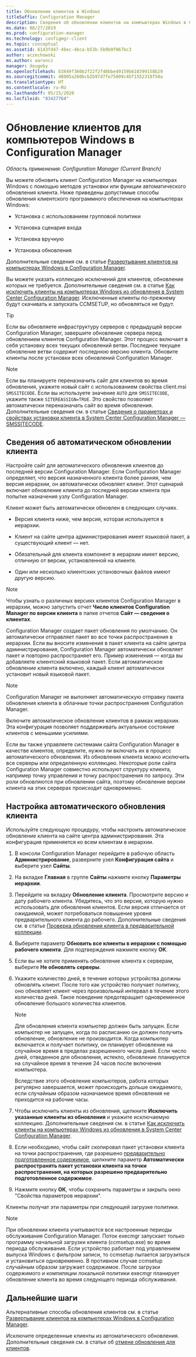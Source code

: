```yaml
---
title: Обновление клиентов в Windows
titleSuffix: Configuration Manager
description: Сведения об обновлении клиентов на компьютерах Windows в Configuration Manager.
ms.date: 08/27/2019
ms.prod: configuration-manager
ms.technology: configmgr-client
ms.topic: conceptual
ms.assetid: 6143fd47-48ec-4bca-b53b-5b9b9f067bc3
author: aczechowski
ms.author: aaroncz
manager: dougeby
ms.openlocfilehash: b3849f360b2f22f2f48bbe49159b610399158b29
ms.sourcegitcommit: 48005a260bcb2b97d7fe75809c4bf1552318f50a
ms.translationtype: HT
ms.contentlocale: ru-RU
ms.lasthandoff: 05/15/2020
ms.locfileid: "83427764"
---
```

# <a name="how-to-upgrade-clients-for-windows-computers-in-configuration-manager"></a>Обновление клиентов для компьютеров Windows в Configuration Manager

*Область применения: Configuration Manager (Current Branch)*

Вы можете обновить клиент Configuration Manager на компьютерах Windows с помощью методов установки или функции автоматического обновления клиента. Ниже приведены допустимые способы обновления клиентского программного обеспечения на компьютерах Windows:  

- Установка с использованием групповой политики  

- Установка сценария входа  

- Установка вручную  

- Установка обновления  

Дополнительные сведения см. в статье [Развертывание клиентов на компьютерах Windows в Configuration Manager](../../deploy/deploy-clients-to-windows-computers.md).

Вы можете указать коллекцию исключений для клиентов, обновление которых не требуется. Дополнительные сведения см. в статье [Как исключить клиенты на компьютерах Windows из обновления в System Center Configuration Manager](exclude-clients-windows.md). Исключенные клиенты по-прежнему будут скачивать и запускать CCMSETUP, но обновляться не будут.

> [!TIP]  
> Если вы обновляете инфраструктуру серверов с предыдущей версии Configuration Manager, завершите обновление сервера перед обновлением клиентов Configuration Manager. Этот процесс включает в себя установку всех текущих обновлений ветви. Последнее текущее обновление ветви содержит последнюю версию клиента. Обновите клиенты после установки всех обновлений Configuration Manager.

> [!NOTE]
> Если вы планируете переназначить сайт для клиентов во время обновления, укажите новый сайт с использованием свойства client.msi `SMSSITECODE`. Если вы используете значение `AUTO` для `SMSSITECODE`, укажите также `SITEREASSIGN=TRUE`. Это свойство позволяет автоматически переназначать сайт во время обновления. Дополнительные сведения см. в статье [Сведения о параметрах и свойствах установки клиента в System Center Configuration Manager —SMSSITECODE](../../deploy/about-client-installation-properties.md#smssitecode).

## <a name="about-automatic-client-upgrade"></a><a name="bkmk_autoupdate"></a> Сведения об автоматическом обновлении клиента

Настройте сайт для автоматического обновления клиентов до последней версии Configuration Manager. Если Configuration Manager определяет, что версия назначенного клиента более ранняя, чем версия иерархии, он автоматически обновляет клиент. Этот сценарий включает обновление клиента до последней версии клиента при попытке назначения узлу Configuration Manager.  

Клиент может быть автоматически обновлен в следующих случаях.  

- Версия клиента ниже, чем версия, которая используется в иерархии.  

- Клиент на сайте центра администрирования имеет языковой пакет, а существующий клиент — нет.  

- Обязательный для клиента компонент в иерархии имеет версию, отличную от версии, установленной на клиенте.  

- Один или несколько клиентских установочных файлов имеют другую версию.  

> [!NOTE]  
> Чтобы узнать о различных версиях клиентов Configuration Manager в иерархии, можно запустить отчет **Число клиентов Configuration Manager по версии клиента** в папке отчетов **Сайт — сведения о клиентах**.  

Configuration Manager создает пакет обновления по умолчанию. Он автоматически отправляет пакет во все точки распространения в иерархии. Если вы вносите изменения в пакет клиента на сайте центра администрирования, Configuration Manager автоматически обновляет пакет и повторно распространяет его. Пример изменения — когда вы добавляете клиентский языковой пакет. Если автоматическое обновление клиента включено, каждый клиент автоматически установит новый языковой пакет.

> [!NOTE]  
> Configuration Manager не выполняет автоматическую отправку пакета обновления клиента в облачные точки распространения Configuration Manager.  

Включите автоматическое обновление клиентов в рамках иерархии. Эта конфигурация позволяет поддерживать актуальное состояние клиентов с меньшими усилиями.  

Если вы также управляете системами сайта Configuration Manager в качестве клиентов, определите, нужно ли включать их в процесс автоматического обновления. Из обновления клиента можно исключить все серверы или определенную коллекцию. Некоторые роли сайта Configuration Manager совместно используют структуру клиента, например точку управления и точку распространения по запросу. Эти роли обновляются при обновлении сайта, поэтому обновление версии клиента на этих серверах происходит одновременно.

## <a name="configure-automatic-client-upgrade"></a><a name="bkmk_configure"></a> Настройка автоматического обновления клиента

Используйте следующую процедуру, чтобы настроить автоматическое обновление клиента на сайте центра администрирования. Эта конфигурация применяется ко всем клиентам в иерархии.  

1. В консоли Configuration Manager перейдите в рабочую область **Администрирование**, разверните узел **Конфигурация сайта** и выберите узел **Сайты**.  

1. На вкладке **Главная** в группе **Сайты** нажмите кнопку **Параметры иерархии**.  

1. Перейдите на вкладку **Обновление клиента**. Просмотрите версию и дату рабочего клиента. Убедитесь, что это версия, которую нужно использовать для обновления клиентов. Если версия отличается от ожидаемой, может потребоваться повышение уровня предварительного клиента до рабочего. Дополнительные сведения см. в статье [Проверка обновления клиента в предварительной коллекции](test-client-upgrades.md).  

1. Выберите параметр **Обновить все клиенты в иерархии с помощью рабочего клиента**. Для подтверждения нажмите кнопку **ОК**.  

1. Если вы не хотите применять обновление клиента к серверам, выберите **Не обновлять серверы**.  

1. Укажите количество дней, в течение которых устройства должны обновлять клиент. После того как устройство получает политику, оно обновляет клиент через произвольный интервал в течение этого количества дней. Такое поведение предотвращает одновременное обновление большого количества клиентов.

    > [!NOTE]
    > Для обновления клиента компьютер должен быть запущен. Если компьютер не запущен, когда по расписанию он должен получить обновление, обновление не производится. Когда компьютер включается и получает политику, он планирует обновление на случайное время в пределах разрешенного числа дней. Если число дней, отведенное для обновления, истекло, обновление планируется на случайное время в течение 24 часов после включения компьютера.
    >
    > Вследствие этого обновление компьютеров, работа которых регулярно завершается, может происходить дольше ожидаемого, если случайным образом назначаемое время обновления не приходится на рабочие часы.

1. Чтобы исключить клиенты из обновления, щелкните **Исключить указанные клиенты из обновления** и укажите исключаемую коллекцию. Дополнительные сведения см. в статье [Как исключить клиенты на компьютерах Windows из обновления в System Center Configuration Manager](exclude-clients-windows.md).

1. Если необходимо, чтобы сайт скопировал пакет установки клиента на точки распространения, где разрешено [предварительно подготовленное содержимое](../../../plan-design/hierarchy/manage-network-bandwidth.md#BKMK_PrestagingContent), щелкните параметр **Автоматически распространять пакет установки клиента на точки распространения, на которых разрешено предварительно подготовленное содержимое**.  

1. Нажмите кнопку **ОК**, чтобы сохранить параметры и закрыть окно "Свойства параметров иерархии".

Клиенты получат эти параметры при следующей загрузке политики.

> [!NOTE]
> При обновлении клиента учитываются все настроенные периоды обслуживания Configuration Manager. Поток execmgr запускает только программу начальной загрузки клиента (ccmsetup.exe) во время периода обслуживания. Если устройство работает под управлением выпуска Windows с фильтром записи, то ccmsetup пытается загрузиться и установиться одновременно. В противном случае ccmsetup случайным образом загружает содержимое. После загрузки содержимого и компиляции локальной политики execmgr планирует обновление клиента во время следующего периода обслуживания.<!-- SCCMDocs#896 -->

## <a name="next-steps"></a>Дальнейшие шаги

Альтернативные способы обновления клиентов см. в статье [Развертывание клиентов на компьютерах Windows в Configuration Manager](../../deploy/deploy-clients-to-windows-computers.md).

Исключите определенные клиенты из автоматического обновления. Дополнительные сведения см. в статье об [отмене обновления для клиентов](exclude-clients-windows.md).
